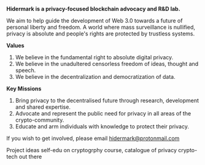 **Hidermark is a privacy-focused blockchain advocacy and R&D lab.**

We aim to help guide the development of Web 3.0 towards a future of personal liberty and freedom. A world where mass surveillance is nullified, privacy is absolute and people's rights are protected by trustless systems. 

**Values**

1. We believe in the fundamental right to absolute digital privacy.
2. We believe in the unadultered censorless freedom of ideas, thought and speech.
3. We believe in the decentralization and democratization of data.

**Key Missions**

1. Bring privacy to the decentralised future through research, development and shared expertise.
2. Advocate and represent the public need for privacy in all areas of the crypto-community.
3. Educate and arm individuals with knowledge to protect their privacy.

If you wish to get involved, please email hidermark@protonmail.com

Project ideas
self-edu on cryptogrphy course, catalogue of privacy crypto-tech out there
